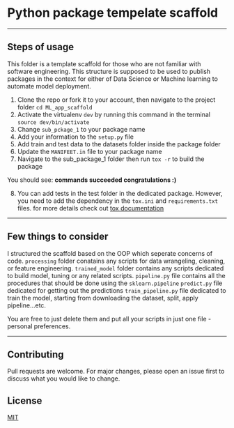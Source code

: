 # Python package tempelate scaffold
------

## Steps of usage

This folder is a template scaffold for those who are not familiar with software engineering. This structure is supposed to be used to publish packages in the context for either of Data Science or Machine learning to automate model deployment.
1. Clone the repo or fork it to your account, then navigate to the project folder `cd ML_app_scaffold`
2. Activate the virtualenv `dev` by running this command in the terminal `source dev/bin/activate`
3. Change `sub_pckage_1` to your package name
4. Add your information to the `setup.py` file
5. Add train and test data to the datasets folder inside the package folder
6. Update the `MANIFEET.in` file to your package name
7. Navigate to the sub_package_1 folder then run `tox -r` to build the package

You should see:
 **commands succeeded congratulations :)**

8. You can add tests in the test folder in the dedicated package. However, you need to add the dependency in the `tox.ini` and `requirements.txt` files. for more details check out [tox documentation](https://tox.readthedocs.io/en/latest/examples.html)

------

## Few things to consider

I structured the scaffold based on the OOP which seperate concerns of code. 
`processing` folder conatains any scripts for data wrangeling, cleaning, or feature engineering. 
`trained_model` folder contains any scripts dedicated to build model, tuning or any related scripts.
`pipeline.py` file contains all the procedures that should be done using the `sklearn.pipeline` 
`predict.py` file dedicated for getting out the predictions
`train_pipeline.py` file dedicated to train the model, starting from downloading the dataset, split, apply pipeline...etc. 

You are free to just delete them and put all your scripts in just one file - personal preferences. 

------
## Contributing
Pull requests are welcome. For major changes, please open an issue first to discuss what you would like to change.


## License
[MIT](https://choosealicense.com/licenses/mit/)
